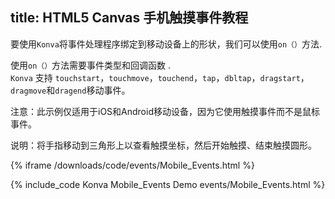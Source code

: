 title: HTML5 Canvas 手机触摸事件教程
---
要使用`Konva`将事件处理程序绑定到移动设备上的形状，我们可以使用`on（）`方法.      
  
使用`on（）`方法需要事件类型和回调函数 .   
`Konva` 支持  `touchstart`，`touchmove`，`touchend`，`tap`，`dbltap`，`dragstart`，`dragmove`和`dragend`移动事件。 



注意：此示例仅适用于iOS和Android移动设备，因为它使用触摸事件而不是鼠标事件。  

说明：将手指移动到三角形上以查看触摸坐标，然后开始触摸、结束触摸圆形。


{% iframe /downloads/code/events/Mobile_Events.html %}

{% include_code Konva Mobile_Events Demo events/Mobile_Events.html %}
